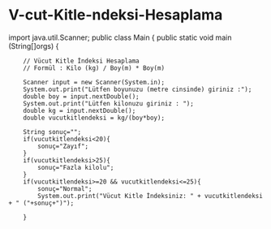 # V-cut-Kitle-ndeksi-Hesaplama
import java.util.Scanner;
public class Main {
    public static void main (String[]orgs) {

        // Vücut Kitle İndeksi Hesaplama
        // Formül : Kilo (kg) / Boy(m) * Boy(m)

        Scanner input = new Scanner(System.in);
        System.out.print("Lütfen boyunuzu (metre cinsinde) giriniz :");
        double boy = input.nextDouble();
        System.out.print("Lütfen kilonuzu giriniz : ");
        double kg = input.nextDouble();
        double vucutkitlendeksi = kg/(boy*boy);

        String sonuç="";
        if(vucutkitlendeksi<20){
            sonuç="Zayıf";
        }
        if(vucutkitlendeksi>25){
            sonuç="Fazla kilolu";
        }
        if(vucutkitlendeksi>=20 && vucutkitlendeksi<=25){
            sonuç="Normal";
            System.out.print("Vücut Kitle İndeksiniz: " + vucutkitlendeksi + " ("+sonuç+")");

        }



